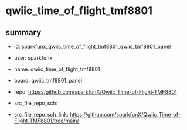 # qwiic_time_of_flight_tmf8801
 
## summary 
* id: sparkfunx_qwiic_time_of_flight_tmf8801_qwiic_tmf8801_panel
* user: sparkfunx
* name: qwiic_time_of_flight_tmf8801
* board: qwiic_tmf8801_panel
* repo: https://github.com/sparkfunX/Qwiic_Time-of-Flight-TMF8801



* src_file_repo_sch: 
* src_file_repo_sch_link: https://github.com/sparkfunX/Qwiic_Time-of-Flight-TMF8801/tree/main/




